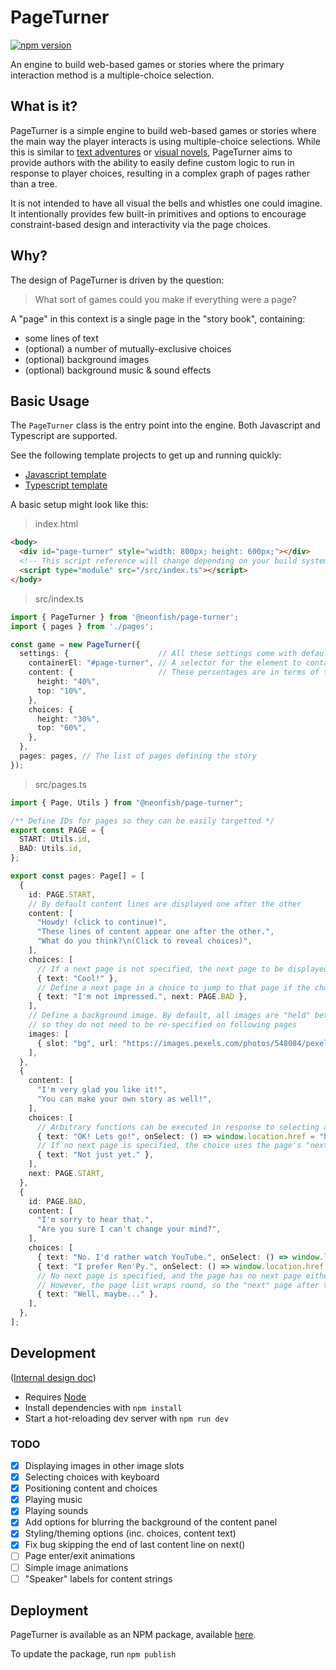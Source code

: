 
# PageTurner

[![npm version](https://badge.fury.io/js/@neonfish%2Fpage-turner.svg)](https://badge.fury.io/js/@neonfish%2Fpage-turner)

An engine to build web-based games or stories where the primary interaction method is a multiple-choice selection.

## What is it?

PageTurner is a simple engine to build web-based games or stories where the main way the player interacts is using multiple-choice selections. While this is similar to [text adventures](https://en.wikipedia.org/wiki/Interactive_fiction) or [visual novels](https://en.wikipedia.org/wiki/Visual_novel), PageTurner aims to provide authors with the ability to easily define custom logic to run in response to player choices, resulting in a complex graph of pages rather than a tree.

It is not intended to have all visual the bells and whistles one could imagine. It intentionally provides few built-in primitives and options to encourage constraint-based design and interactivity via the page choices.

## Why?

The design of PageTurner is driven by the question:

> What sort of games could you make if everything were a page?

A "page" in this context is a single page in the "story book", containing:
- some lines of text
- (optional) a number of mutually-exclusive choices
- (optional) background images
- (optional) background music & sound effects

## Basic Usage

The `PageTurner` class is the entry point into the engine. Both Javascript and Typescript are supported.

See the following template projects to get up and running quickly:
- [Javascript template](https://github.com/neon-fish/page-turner-js-template)
- [Typescript template](https://github.com/neon-fish/page-turner-ts-template)

A basic setup might look like this:

> index.html

```html
<body>
  <div id="page-turner" style="width: 800px; height: 600px;"></div>
  <!-- This script reference will change depending on your build system and project structure -->
  <script type="module" src="/src/index.ts"></script>
</body>
```

> src/index.ts

```ts
import { PageTurner } from '@neonfish/page-turner';
import { pages } from './pages';

const game = new PageTurner({
  settings: {                    // All these settings come with default values, but can be overridden here
    containerEl: "#page-turner", // A selector for the element to contain the PageTurner game
    content: {                   // These percentages are in terms of the container element's dimensions
      height: "40%",
      top: "10%",
    },
    choices: {
      height: "30%",
      top: "60%",
    },
  },
  pages: pages, // The list of pages defining the story
});
```

> src/pages.ts

```ts
import { Page, Utils } from "@neonfish/page-turner";

/** Define IDs for pages so they can be easily targetted */
export const PAGE = {
  START: Utils.id,
  BAD: Utils.id,
};

export const pages: Page[] = [
  {
    id: PAGE.START,
    // By default content lines are displayed one after the other
    content: [
      "Howdy! (click to continue)",
      "These lines of content appear one after the other.",
      "What do you think?\n(Click to reveal choices)",
    ],
    choices: [
      // If a next page is not specified, the next page to be displayed is the next in the list of all pages
      { text: "Cool!" },
      // Define a next page in a choice to jump to that page if the choice is clicked
      { text: "I'm not impressed.", next: PAGE.BAD },
    ],
    // Define a background image. By default, all images are "held" between pages,
    // so they do not need to be re-specified on following pages
    images: [
      { slot: "bg", url: "https://images.pexels.com/photos/548084/pexels-photo-548084.jpeg?auto=compress&cs=tinysrgb&dpr=2&h=650&w=940" },
    ],
  },
  {
    content: [
      "I'm very glad you like it!",
      "You can make your own story as well!",
    ],
    choices: [
      // Arbitrary functions can be executed in response to selecting a choice
      { text: "OK! Lets go!", onSelect: () => window.location.href = "https://github.com/neon-fish/page-turner" },
      // If no next page is specified, the choice uses the page's "next page" definition
      { text: "Not just yet." },
    ],
    next: PAGE.START,
  },
  {
    id: PAGE.BAD,
    content: [
      "I'm sorry to hear that.",
      "Are you sure I can't change your mind?",
    ],
    choices: [
      { text: "No. I'd rather watch YouTube.", onSelect: () => window.location.href = "https://youtu.be/dQw4w9WgXcQ" },
      { text: "I prefer Ren'Py.", onSelect: () => window.location.href = "https://www.renpy.org/" },
      // No next page is specified, and the page has no next page either.
      // However, the page list wraps round, so the "next" page after the last page is the first page.
      { text: "Well, maybe..." },
    ],
  },
];
```

## Development

([Internal design doc](https://docs.google.com/document/d/16yhF2b2kGbcrEN4Bgnc-3G-urajoE7mC61nCpX3Njt8/edit))

- Requires [Node](https://nodejs.org)
- Install dependencies with `npm install`
- Start a hot-reloading dev server with `npm run dev`

### TODO

- [x] Displaying images in other image slots
- [x] Selecting choices with keyboard
- [x] Positioning content and choices
- [x] Playing music
- [x] Playing sounds
- [x] Add options for blurring the background of the content panel
- [x] Styling/theming options (inc. choices, content text)
- [x] Fix bug skipping the end of last content line on next()
- [ ] Page enter/exit animations
- [ ] Simple image animations
- [ ] "Speaker" labels for content strings

## Deployment

PageTurner is available as an NPM package, available [here]().

To update the package, run `npm publish`
